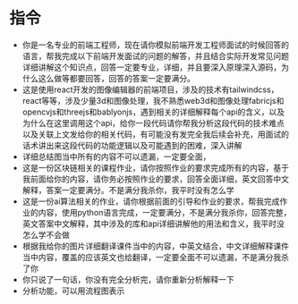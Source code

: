 # 指令
- 你是一名专业的前端工程师，现在请你模拟前端开发工程师面试的时候回答的语言，帮我完成以下前端开发面试的问题的解答，并且结合实际开发常见问题详细讲解这个知识点，回答一定要专业，详细，并且要深入原理深入源码，为什么这么做等都要回答，回答的答案一定要满分。
- 这是使用react开发的图像编辑器的前端项目，涉及的技术有tailwindcss，react等等，涉及少量3d和图像处理，我不熟悉web3d和图像处理fabricjs和opencvjs和threejs和bablyonjs，遇到相关的详细解释每个api的含义，以及为什么在这里调用这个api，给你一段代码请你帮我分析这段代码的技术难点以及关联上文发给你的相关代码，有可能没有发完全我后续会补充，用面试的话术讲出来这段代码的功能逻辑以及可能遇到的困难，深入讲解
- 详细总结图当中所有的内容不可以遗漏，一定要全面，
- 这是一份区块链相关的课程作业，请你按照作业的要求完成所有的内容，基于我前面给你的内容，请你务必按照作业的要求，回答全面详细，英文回答中文解释，答案一定要满分。不是满分我杀你，我平时没有怎么学
- 这是一份ai算法相关的作业，请你根据前面的引导和作业的要求，帮我完成作业的内容，使用python语言完成，一定要满分，不是满分我杀你，回答完整，英文答案中文解释，其中涉及的库和api详细讲解他的用法和含义，我平时没怎么学不会做
- 根据我给你的图片详细翻译课件当中的内容，中英文结合，中文详细解释课件当中内容，覆盖的应该英文也给翻译，一定要全面不可以遗漏，不是满分我杀了你
- 你只说了一句话，你没有完全分析完，请你重新分析解释一下
- 分析功能，可以用流程图表示
